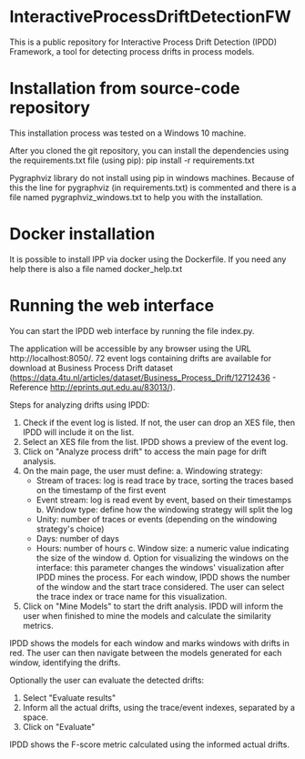 # InteractiveProcessDriftDetectionFW
This is a public repository for Interactive Process Drift Detection (IPDD) Framework, a tool for detecting process drifts in process models. 

# Installation from source-code repository
This installation process was tested on a Windows 10 machine.

After you cloned the git repository, you can install the dependencies using the requirements.txt file (using pip):
pip install -r requirements.txt

Pygraphviz library do not install using pip in windows machines. Because of this the line for pygraphviz (in requirements.txt) is commented and there is a file named pygraphviz_windows.txt to help you with the installation.

# Docker installation
It is possible to install IPP via docker using the Dockerfile. If you need any help there is also a file named docker_help.txt

# Running the web interface
You can start the IPDD web interface by running the file index.py.

The application will be accessible by any browser using the URL http://localhost:8050/.
72 event logs containing drifts are available for download at Business Process Drift dataset (https://data.4tu.nl/articles/dataset/Business_Process_Drift/12712436 - Reference http://eprints.qut.edu.au/83013/). 

Steps for analyzing drifts using IPDD:
1) Check if the event log is listed. If not, the user can drop an XES file, then IPDD will include it on the list.
2) Select an XES file from the list. IPDD shows a preview of the event log. 
3) Click on "Analyze process drift" to access the main page for drift analysis.
3) On the main page, the user must define:
  a. Windowing strategy: 
     - Stream of traces: log is read trace by trace, sorting the traces based on the timestamp of the first event
     - Event stream: log is read event by event, based on their timestamps
  b. Window type: define how the windowing strategy will split the log 
     - Unity: number of traces or events (depending on the windowing strategy's choice)
     - Days: number of days
     - Hours: number of hours
  c. Window size: a numeric value indicating the size of the window
  d. Option for visualizing the windows on the interface: this parameter changes the windows' visualization after IPDD mines the process. For each window, IPDD shows the number of the window and the start trace considered. The user can select the trace index or trace name for this visualization. 
4) Click on "Mine Models" to start the drift analysis. IPDD will inform the user when finished to mine the models and calculate the similarity metrics.

IPDD shows the models for each window and marks windows with drifts in red. The user can then navigate between the models generated for each window, identifying the drifts.

Optionally the user can evaluate the detected drifts:
1) Select "Evaluate results"
2) Inform all the actual drifts, using the trace/event indexes, separated by a space.
3) Click on "Evaluate"

IPDD shows the F-score metric calculated using the informed actual drifts. 
